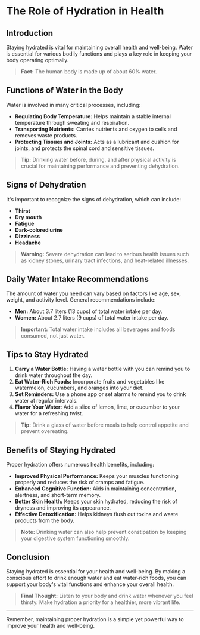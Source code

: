 # The Role of Hydration in Health

## Introduction

Staying hydrated is vital for maintaining overall health and well-being. Water is essential for various bodily functions and plays a key role in keeping your body operating optimally.

> **Fact:** The human body is made up of about 60% water.

## Functions of Water in the Body

Water is involved in many critical processes, including:

- **Regulating Body Temperature:** Helps maintain a stable internal temperature through sweating and respiration.
- **Transporting Nutrients:** Carries nutrients and oxygen to cells and removes waste products.
- **Protecting Tissues and Joints:** Acts as a lubricant and cushion for joints, and protects the spinal cord and sensitive tissues.

> **Tip:** Drinking water before, during, and after physical activity is crucial for maintaining performance and preventing dehydration.

## Signs of Dehydration

It's important to recognize the signs of dehydration, which can include:

- **Thirst**
- **Dry mouth**
- **Fatigue**
- **Dark-colored urine**
- **Dizziness**
- **Headache**

> **Warning:** Severe dehydration can lead to serious health issues such as kidney stones, urinary tract infections, and heat-related illnesses.

## Daily Water Intake Recommendations

The amount of water you need can vary based on factors like age, sex, weight, and activity level. General recommendations include:

- **Men:** About 3.7 liters (13 cups) of total water intake per day.
- **Women:** About 2.7 liters (9 cups) of total water intake per day.

> **Important:** Total water intake includes all beverages and foods consumed, not just water.

## Tips to Stay Hydrated

1. **Carry a Water Bottle:** Having a water bottle with you can remind you to drink water throughout the day.
2. **Eat Water-Rich Foods:** Incorporate fruits and vegetables like watermelon, cucumbers, and oranges into your diet.
3. **Set Reminders:** Use a phone app or set alarms to remind you to drink water at regular intervals.
4. **Flavor Your Water:** Add a slice of lemon, lime, or cucumber to your water for a refreshing twist.

> **Tip:** Drink a glass of water before meals to help control appetite and prevent overeating.

## Benefits of Staying Hydrated

Proper hydration offers numerous health benefits, including:

- **Improved Physical Performance:** Keeps your muscles functioning properly and reduces the risk of cramps and fatigue.
- **Enhanced Cognitive Function:** Aids in maintaining concentration, alertness, and short-term memory.
- **Better Skin Health:** Keeps your skin hydrated, reducing the risk of dryness and improving its appearance.
- **Effective Detoxification:** Helps kidneys flush out toxins and waste products from the body.

> **Note:** Drinking water can also help prevent constipation by keeping your digestive system functioning smoothly.

## Conclusion

Staying hydrated is essential for your health and well-being. By making a conscious effort to drink enough water and eat water-rich foods, you can support your body's vital functions and enhance your overall health.

> **Final Thought:** Listen to your body and drink water whenever you feel thirsty. Make hydration a priority for a healthier, more vibrant life.

---

Remember, maintaining proper hydration is a simple yet powerful way to improve your health and well-being.
